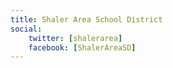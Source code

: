 ```yaml
---
title: Shaler Area School District
social:
    twitter: [shalerarea]
    facebook: [ShalerAreaSD]
---
```

